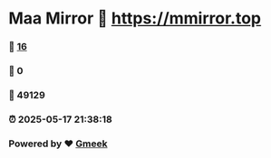 # Maa Mirror :link: https://mmirror.top 
### :page_facing_up: [16](https://mmirror.top/tag.html) 
### :speech_balloon: 0 
### :hibiscus: 49129 
### :alarm_clock: 2025-05-17 21:38:18 
### Powered by :heart: [Gmeek](https://github.com/Meekdai/Gmeek)
